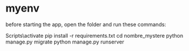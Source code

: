 # myenv

before starting the app, open the folder and run these commands:

Scripts\activate
pip install -r requirements.txt
cd nombre_mystere
python manage.py migrate
python manage.py runserver
